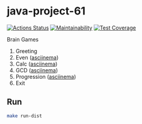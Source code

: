 # java-project-61

[![Actions Status](https://github.com/lastchance2737/java-project-61/workflows/hexlet-check/badge.svg)](https://github.com/lastchance2737/java-project-61/actions)
[![Maintainability](https://api.codeclimate.com/v1/badges/0f1704c41d85b58d3382/maintainability)](https://codeclimate.com/github/lastchance2737/java-project-61/maintainability)
[![Test Coverage](https://api.codeclimate.com/v1/badges/0f1704c41d85b58d3382/test_coverage)](https://codeclimate.com/github/lastchance2737/java-project-61/test_coverage)

Brain Games

1. Greeting
2. Even ([asciinema](https://asciinema.org/a/jOIrVAyMhTuTO6I0JHaoKOZ7X))
3. Calc ([asciinema](https://asciinema.org/a/eT3wUi8wFbJF13wmhfhZCREeP))
4. GCD ([asciinema](https://asciinema.org/a/PZqjzML32FTWLS6g7sHMtOnRn))
5. Progression ([asciinema](https://asciinema.org/a/a2PwalSi33puPPAmFxHdUr40R))
0. Exit

## Run

```sh
make run-dist
```
